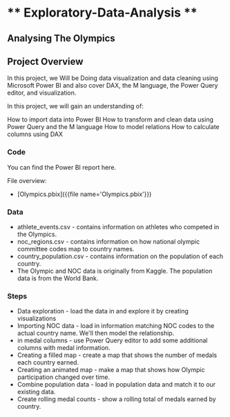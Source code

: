 # ** Exploratory-Data-Analysis **
## Analysing The Olympics
## Project Overview

In this project, we Will be Doing  data visualization and data cleaning using Microsoft Power BI and also cover DAX, the M language, the Power Query editor, and visualization.

In this project, we will gain an understanding of:

How to import data into Power BI
How to transform and clean data using Power Query and the M language
How to model relations
How to calculate columns using DAX
### Code

You can find the Power BI report here.

File overview:

* [Olympics.pbix]({{file name='Olympics.pbix'}})


### Data


* athlete_events.csv - contains information on athletes who competed in the Olympics.
* noc_regions.csv - contains information on how national olympic committee codes map to country names.
* country_population.csv - contains information on the population of each country.
* The Olympic and NOC data is originally from Kaggle. The population data is from the World Bank.

### Steps

* Data exploration - load the data in and explore it by creating visualizations
* Importing NOC data - load in information matching NOC codes to the actual country name. We'll then model the relationship.
* in medal columns - use Power Query editor to add some additional columns with medal information.
* Creating a filled map - create a map that shows the number of medals each country earned.
* Creating an animated map - make a map that shows how Olympic participation changed over time.
* Combine population data - load in population data and match it to our existing data.
* Create rolling medal counts - show a rolling total of medals earned by country.

